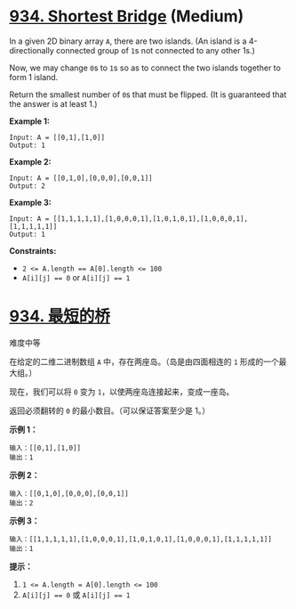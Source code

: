 # [934. Shortest Bridge](https://leetcode.com/problems/shortest-bridge/) (Medium)

In a given 2D binary array `A`, there are two islands. (An island is a 4-directionally connected group of `1`s not connected to any other 1s.)

Now, we may change `0`s to `1`s so as to connect the two islands together to form 1 island.

Return the smallest number of `0`s that must be flipped. (It is guaranteed that the answer is at least 1.)

 

**Example 1:**

```
Input: A = [[0,1],[1,0]]
Output: 1
```

**Example 2:**

```
Input: A = [[0,1,0],[0,0,0],[0,0,1]]
Output: 2
```

**Example 3:**

```
Input: A = [[1,1,1,1,1],[1,0,0,0,1],[1,0,1,0,1],[1,0,0,0,1],[1,1,1,1,1]]
Output: 1
```

 

**Constraints:**

- `2 <= A.length == A[0].length <= 100`
- `A[i][j] == 0` or `A[i][j] == 1`



# [934. 最短的桥](https://leetcode-cn.com/problems/shortest-bridge/)

难度中等

在给定的二维二进制数组 `A` 中，存在两座岛。（岛是由四面相连的 `1` 形成的一个最大组。）

现在，我们可以将 `0` 变为 `1`，以使两座岛连接起来，变成一座岛。

返回必须翻转的 `0` 的最小数目。（可以保证答案至少是 1。）

 

**示例 1：**

```
输入：[[0,1],[1,0]]
输出：1
```

**示例 2：**

```
输入：[[0,1,0],[0,0,0],[0,0,1]]
输出：2
```

**示例 3：**

```
输入：[[1,1,1,1,1],[1,0,0,0,1],[1,0,1,0,1],[1,0,0,0,1],[1,1,1,1,1]]
输出：1
```

 

**提示：**

1. `1 <= A.length = A[0].length <= 100`
2. `A[i][j] == 0` 或 `A[i][j] == 1`